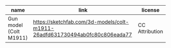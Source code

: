 | name                   | link                                                                        | license        |
| ---------------------- | --------------------------------------------------------------------------- | -------------- |
| Gun model (Colt M1911) | https://sketchfab.com/3d-models/colt-m1911-26adfd631730494ab0fc80c806eada77 | CC Attribution |
